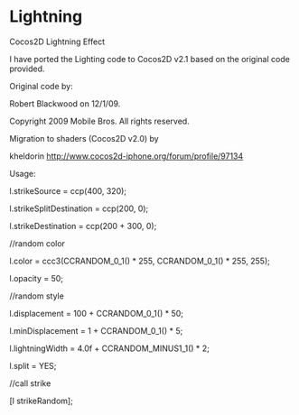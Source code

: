 Lightning
=========

Cocos2D Lightning Effect

I have ported the Lighting code to Cocos2D v2.1 based on the original code provided.


Original code by:

Robert Blackwood on 12/1/09.

Copyright 2009 Mobile Bros. All rights reserved.


Migration to shaders (Cocos2D v2.0) by 

kheldorin http://www.cocos2d-iphone.org/forum/profile/97134


Usage:

l.strikeSource = ccp(400, 320);

l.strikeSplitDestination = ccp(200, 0);

l.strikeDestination = ccp(200 + 300, 0);


//random color

l.color = ccc3(CCRANDOM_0_1() * 255, CCRANDOM_0_1() * 255, 255);

l.opacity = 50;


//random style

l.displacement = 100 + CCRANDOM_0_1() * 50;

l.minDisplacement = 1 + CCRANDOM_0_1() * 5;

l.lightningWidth = 4.0f + CCRANDOM_MINUS1_1() * 2;

l.split = YES;


//call strike

[l strikeRandom];

